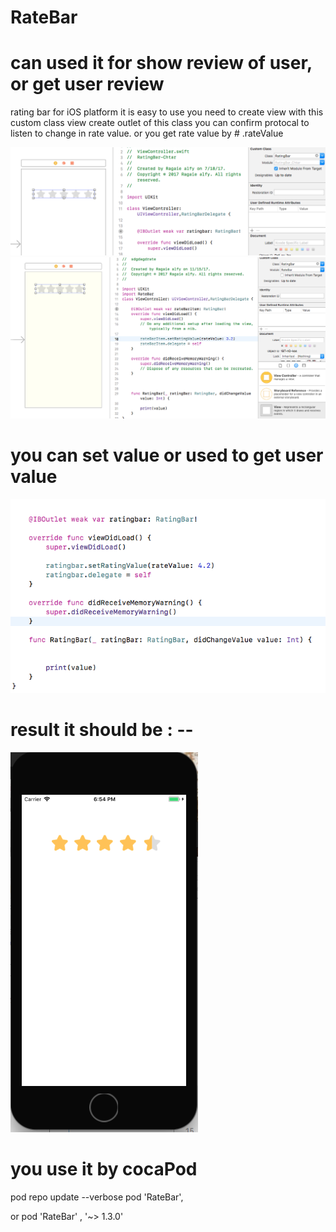 # RateBar
# can used it for show review of user, or get user review

rating bar for iOS platform it is easy to use 
you need to create view with this custom class view 
create outlet of this class
you can confirm protocal to listen to change in rate value.
or you get rate value by  #  .rateValue

 ![alt tag](https://github.com/ragaie/RateBar/blob/master/Screen%20Shot%202017-11-06%20at%207.23.36%20PM.png)
 ![alt tag](https://github.com/ragaie/RateBar/blob/master/Screen%20Shot%202017-11-15%20at%201.56.50%20PM.png)

# you can set value or used to get user value 
 ![alt tag](https://github.com/ragaie/RateBar/blob/master/Screen%20Shot%202017-11-06%20at%206.51.17%20PM.png)

# result it should be : --

 ![alt tag](https://github.com/ragaie/RateBar/blob/master/Screen%20Shot%202017-11-06%20at%206.54.25%20PM.png)


# you use it  by cocaPod 

pod repo update --verbose 
pod 'RateBar', 

or  pod 'RateBar' , '~> 1.3.0' 
